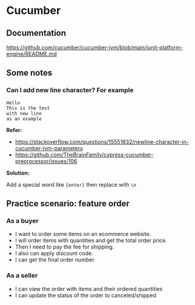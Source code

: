 # Cucumber


## Documentation
https://github.com/cucumber/cucumber-jvm/blob/main/junit-platform-engine/README.md

## Some notes

### Can I add new line character? For example
```
Hello
This is the text
with new line
as an example
```

**Refer:**
- https://stackoverflow.com/questions/15551832/newline-character-in-cucumber-jvm-parameters
- https://github.com/TheBrainFamily/cypress-cucumber-preprocessor/issues/106

**Solution:**

Add a special word like `{enter}` then replace with `\n`

## Practice scenario: feature order

### As a buyer

- I want to order some items on an ecommerce website.
- I will order items with quantities and get the total order price.
- Then I need to pay the fee for shipping.
- I also can apply discount code.
- I can get the final order number.

### As a seller

- I can view the order with items and their ordered quantities
- I can update the status of the order to canceled/shipped

